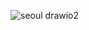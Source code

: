 ![seoul drawio2](https://github.com/markshyou/MultiRegion_HybridCloud/assets/127595481/a3381869-2e4a-47fd-be42-acd38e0cc4fa)
